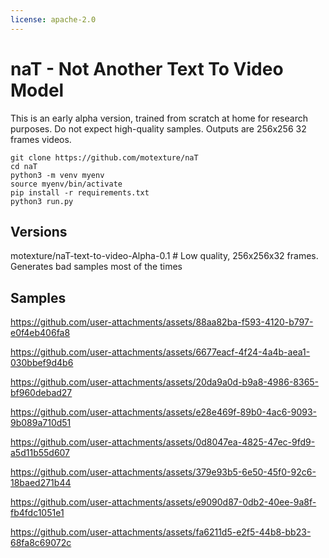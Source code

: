 ```yaml
---
license: apache-2.0
---
```

# naT - Not Another Text To Video Model

This is an early alpha version, trained from scratch at home for research purposes. Do not expect high-quality samples. Outputs are 256x256 32 frames videos.

```
git clone https://github.com/motexture/naT
cd naT
python3 -m venv myenv
source myenv/bin/activate
pip install -r requirements.txt
python3 run.py
```

## Versions

motexture/naT-text-to-video-Alpha-0.1 # Low quality, 256x256x32 frames. Generates bad samples most of the times

## Samples

https://github.com/user-attachments/assets/88aa82ba-f593-4120-b797-e0f4eb406fa8

https://github.com/user-attachments/assets/6677eacf-4f24-4a4b-aea1-030bbef9d4b6

https://github.com/user-attachments/assets/20da9a0d-b9a8-4986-8365-bf960debad27

https://github.com/user-attachments/assets/e28e469f-89b0-4ac6-9093-9b089a710d51

https://github.com/user-attachments/assets/0d8047ea-4825-47ec-9fd9-a5d11b55d607

https://github.com/user-attachments/assets/379e93b5-6e50-45f0-92c6-18baed271b44

https://github.com/user-attachments/assets/e9090d87-0db2-40ee-9a8f-fb4fdc1051e1

https://github.com/user-attachments/assets/fa6211d5-e2f5-44b8-bb23-68fa8c69072c

